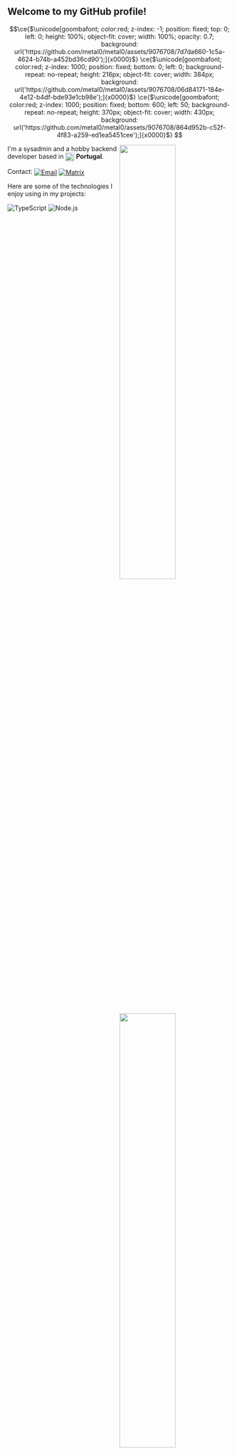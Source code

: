 ## Welcome to my GitHub profile! <img src="https://komarev.com/ghpvc/?username=metal0" alt="" />

```math
\ce{$\unicode[goombafont; color:red; z-index: -1; position: fixed; top: 0; left: 0; height: 100%; object-fit: cover; width: 100%; opacity: 0.7; background: url('https://github.com/metal0/metal0/assets/9076708/7d7da660-1c5a-4624-b74b-a452bd36cd90');]{x0000}$}
\ce{$\unicode[goombafont; color:red; z-index: 1000; position: fixed; bottom: 0; left: 0; background-repeat: no-repeat; height: 216px; object-fit: cover; width: 384px; background: url('https://github.com/metal0/metal0/assets/9076708/06d84171-184e-4e12-b4df-bde93e1cb98e');]{x0000}$}
\ce{$\unicode[goombafont; color:red; z-index: 1000; position: fixed; bottom: 600; left: 50; background-repeat: no-repeat; height: 370px; object-fit: cover; width: 430px; background: url('https://github.com/metal0/metal0/assets/9076708/864d952b-c52f-4f83-a259-ed1ea5451cee');]{x0000}$}

```

<img width="50%" align="right" src="https://github-readme-stats.vercel.app/api?username=metal0&count_private=true&include_all_commits=true&show_icons=true&theme=dark&icon_color=fff&hide_border=true">
<img width="50%" align="right" src="https://github-readme-stats.vercel.app/api/top-langs?username=metal0&theme=dark&hide_border=true&layout=compact&langs_count=6">

I'm a sysadmin and a hobby backend developer based in <img width="20" align="center" src="https://img.icons8.com/color/96/000000/portugal.png"/> **Portugal**.

Contact:
<a href="mailto:metal@i0.tf" target="_blank"><img align="center" alt="Email" src="https://img.shields.io/badge/%E2%9C%89-metal@i0.tf-yellow" /></a>
<a href="https://matrix.to/#/@metal:i0.tf" target="_blank"><img align="center" alt="Matrix" src="https://img.shields.io/badge/%5BM%5D-metal-green"></a>

Here are some of the technologies I enjoy using in my projects:

<img alt="TypeScript" align="center" src="https://img.shields.io/badge/-TypeScript-007acc?style=flat&logo=typescript&logoColor=white" /> <img alt="Node.js" align="center" src="https://img.shields.io/badge/-Node.js-43853d?style=flat&logo=Node.js&logoColor=white" />
